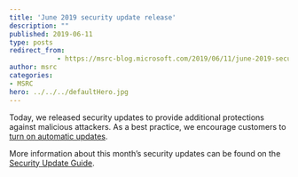 ```yaml
---
title: 'June 2019 security update release'
description: ""
published: 2019-06-11
type: posts
redirect_from:
            - https://msrc-blog.microsoft.com/2019/06/11/june-2019-security-update-release/
author: msrc
categories:
- MSRC
hero: ../../../defaultHero.jpg
---
```

Today, we released security updates to provide additional protections against malicious attackers. As a best practice, we encourage customers to [turn on automatic updates](https://support.microsoft.com/en-us/help/306525/how-to-configure-and-use-automatic-updates-in-windows).

More information about this month’s security updates can be found on the [Security Update Guide](https://portal.msrc.microsoft.com/en-us/).

